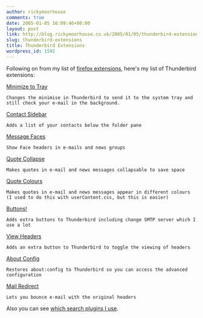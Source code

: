 ```yaml
---
author: rickymoorhouse
comments: true
date: 2005-01-05 16:09:46+00:00
layout: post
link: http://blog.rickymoorhouse.co.uk/2005/01/05/thunderbird-extensions/
slug: thunderbird-extensions
title: Thunderbird Extensions
wordpress_id: 1592
---
```


Following on from my list of [firefox extensions](http://www.samespirit.net/ricky/news/140), here's my list of Thunderbird extensions:



[Minimize to Tray](http://minimizetotray.mozdev.org/)

    Changes the minimise in Thunderbird to send it to the system tray and still check your e-mail in the background.


[Contact Sidebar](https://addons.update.mozilla.org/extensions/moreinfo.php?application=thunderbird&version=1.0&os=Windows&id=70)

    Adds a list of your contacts below the folder pane


[Message Faces](http://tecwizards.de/mozilla/messagefaces/)

    Show Face headers in e-mails and news groups


[Quote Collapse](http://quotecollapse.mozdev.org/)

    Makes quotes in e-mail and news messages collapsable to save space


[Quote Colours](http://quotecolors.mozdev.org/)

    Makes quotes in e-mail and news messages appear in different colours (I used to do this with userContent.css, but this is easier)


[Buttons!](http://www.chuonthis.com/extensions/buttons.php)

    Adds extra buttons to Thunderbird including change SMTP server which I use a lot


[View Headers](http://joshandmerci.com/proj_thunder.php)

    Adds an extra button to Thunderbird to toggle the viewing of headers


[About Config](http://aboutconfig.mozdev.org/)

    Restores about:config to Thunderbird so you can access the advanced configuration


[Mail Redirect](http://mailredirect.mozdev.org/)

    Lets you bounce e-mail with the original headers



Also you can see [which search plugins I use](http://www.samespirit.net/ricky/portfolio/firefox).  

